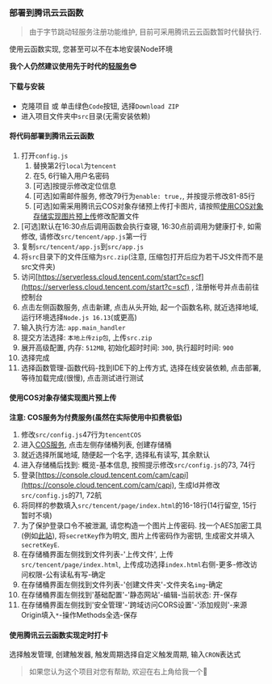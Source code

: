 ### 部署到腾讯云云函数

> 由于字节跳动轻服务注册功能维护, 目前可采用腾讯云云函数暂时代替执行.

使用云函数实现, 您甚至可以不在本地安装Node环境

**我个人仍然建议使用先于时代的[轻服务](https://qingfuwu.cn/)😎**

#### 下载与安装

- 克隆项目 或 单击绿色`Code`按钮, 选择`Download ZIP`
- 进入项目文件夹中`src`目录(无需安装依赖)

#### 将代码部署到腾讯云云函数

1. 打开`config.js`
   1. 替换第2行`local`为`tencent`
   2. 在5, 6行输入用户名密码
   3. [可选]按提示修改定位信息
   4. [可选]如需邮件服务, 修改79行为`enable: true,`, 并按提示修改81-85行
   5. [可选]如需采用腾讯云COS对象存储预上传打卡图片, 请按照[使用COS对象存储实现图片预上传](#使用cos对象存储实现图片预上传)修改配置文件
2. [可选]默认在16:30点后调用函数会执行查寝, 16:30点前调用为健康打卡, 如需修改, 请修改`src/tencent/app.js`第一行
3. 复制`src/tencent/app.js`到`src/app.js`
4. 将`src`目录下的文件压缩为`src.zip`(注意, 压缩包打开后应为若干JS文件而不是src文件夹)
5. 访问[https://serverless.cloud.tencent.com/start?c=scf](https://serverless.cloud.tencent.com/start?c=scf) , 注册帐号并点击前往控制台
6. 点击左侧函数服务, 点击新建, 点击从头开始, 起一个函数名称, 就近选择地域, 运行环境选择`Node.js 16.13`(或更高)
7. 输入执行方法: `app.main_handler`
8. 提交方法选择: `本地上传zip包`, 上传`src.zip`
9. 展开高级配置, 内存: `512MB`, 初始化超时时间: `300`, 执行超时时间: `900`
10. 选择完成
11. 选择函数管理-函数代码-找到IDE下的上传方式, 选择在线安装依赖, 点击部署, 等待加载完成(很慢), 点击测试进行测试

#### 使用COS对象存储实现图片预上传

**注意: COS服务为付费服务(虽然在实际使用中扣费极低)**

1. 修改`src/config.js`47行为`tencentCOS`
2. 进入[COS服务](https://console.cloud.tencent.com/cos), 点击左侧存储桶列表, 创建存储桶
3. 就近选择所属地域, 随便起一个名字, 选择私有读写, 其余默认
4. 进入存储桶后找到: 概览-基本信息, 按照提示修改`src/config.js`的73, 74行
5. 登录[https://console.cloud.tencent.com/cam/capi](https://console.cloud.tencent.com/cam/capi), 生成Id并修改`src/config.js`的71, 72航
6. 将同样的参数填入`src/tencent/page/index.html`的16-18行(14行留空, 15行暂时不填)
7. 为了保护登录口令不被泄漏, 请您构造一个图片上传密码. 找一个AES加密工具(例如[此站](https://www.sojson.com/encrypt_aes.html)), 将`secretKey`作为明文, 图片上传密码作为密钥, 生成密文并填入`secretKeyE`.
8. 在存储桶界面左侧找到文件列表-'上传文件', 上传`src/tencent/page/index.html`, 上传成功选择`index.html`右侧-更多-修改访问权限-公有读私有写-确定
9. 在存储桶界面左侧找到文件列表-'创建文件夹'-文件夹名`img`-确定
10. 在存储桶界面左侧找到'基础配置'-'静态网站'-编辑-当前状态: 开-保存
11. 在存储桶界面左侧找到'安全管理'-'跨域访问CORS设置'-'添加规则'-来源Origin填入`*`-操作Methods全选-保存

#### 使用腾讯云云函数实现定时打卡

选择触发管理, 创建触发器, 触发周期选择自定义触发周期, 输入`CRON`表达式

> 如果您认为这个项目对您有帮助, 欢迎在右上角给我一个🌟
